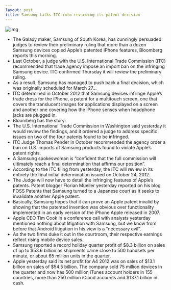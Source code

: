 ```yaml
---
layout: post
title: Samsung talks ITC into reviewing its patent decision
---
```

![img](http://media.idownloadblog.com/wp-content/uploads/2011/08/courtroom-660x439.jpg)
* The Galaxy maker, Samsung of South Korea, has cunningly persuaded judges to review their preliminary ruling that more than a dozen Samsung devices copied Apple’s patented iPhone features, Bloomberg reports this morning.
* Last October, a judge with the U.S. International Trade Commission (ITC) recommended that trade agency impose an import ban on the infringing Samsung device. ITC confirmed Thursday it will review the preliminary ruling.
* As a result, Samsung has managed to push back a final decision, which was originally scheduled for March 27…
* ITC determined in October 2012 that Samsung devices infringe Apple’s trade dress for the iPhone, a patent for a multitouch screen, one that covers the translucent images for applications displayed on a screen and another one covering how the iPhone senses when headphone jacks are plugged in.
* Bloomberg has the story:
* The U.S. International Trade Commission in Washington said yesterday it would review the findings, and it ordered a judge to address specific issues on two of the four patents found to be infringed.
* ITC Judge Thomas Pender in October recommended the agency order a ban on U.S. imports of Samsung products found to violate Apple’s patent rights.
* A Samsung spokeswoman is “confident that the full commission will ultimately reach a final determination that affirms our position”.
* According to the ITC filing from yesterday, the ITC will review in its entirety the final initial determination issued on October 24, 2012.
* The Judge will now have to detail the infringing features of Apple’s patents. Patent blogger Florian Müeller yesterday reported on his blog FOSS Patents that Samsung turned to a Japanese court as it seeks to invalidate another Apple patent.
* Basically, Samsung hopes that it can prove an Apple patent invalid by showing that the patented invention was obvious over functionality implemented in an early version of the iPhone Apple released in 2007.
* Apple CEO Tim Cook in a conference call with analysts yesterday mentioned nothing about litigation with Samsung, but we know from before that Android litigation in his view is a “necessary evil”.
* As the two firms duke it out in the courtroom, their respective earnings reflect rising mobile device sales.
* Samsung reported a record holiday quarter profit of $8.3 billion on sales of up to $53.6 billion as shipments came close to 500 handsets per minute, or about 65 million units in the quarter.
* Apple yesterday said its net profit for A4 2012 was on sales of $13.1 billion on sales of $54.5 billion. The company sold 75 million devices in the quarter and now has 500 million iTunes account holders in 155 countries, more than 250 million iCloud accounts and $137.1 billion in cash.

